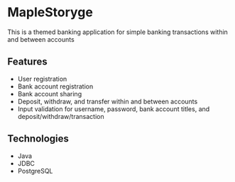 # MapleStoryge

This is a themed banking application for simple banking transactions within and between accounts

## Features
- User registration
- Bank account registration
- Bank account sharing
- Deposit, withdraw, and transfer within and between accounts
- Input validation for username, password, bank account titles, and deposit/withdraw/transaction

## Technologies
- Java
- JDBC
- PostgreSQL
